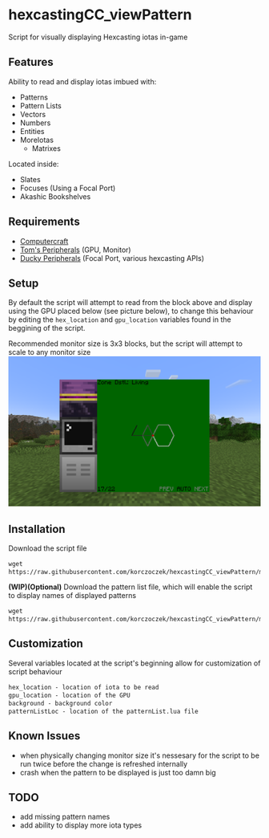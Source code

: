 # hexcastingCC_viewPattern
Script for visually displaying Hexcasting iotas in-game

## Features

Ability to read and display iotas imbued with:
 - Patterns
 - Pattern Lists
 - Vectors
 - Numbers
 - Entities
 - MoreIotas
   - Matrixes

Located inside:
 - Slates
 - Focuses (Using a Focal Port)
 - Akashic Bookshelves

## Requirements
 - [Computercraft](https://modrinth.com/mod/cc-tweaked)
 - [Tom's Peripherals](https://modrinth.com/mod/toms-peripherals) (GPU, Monitor)
 - [Ducky Peripherals](https://modrinth.com/mod/ducky-periphs) (Focal Port, various hexcasting APIs)

## Setup
By default the script will attempt to read from the block above and display using the GPU placed below (see picture below), to change this behaviour by editing the `hex_location` and `gpu_location` variables found in the beggining of the script.

Recommended monitor size is 3x3 blocks, but the script will attempt to scale to any monitor size
![Screenshot of the recommended script setup, the focal port is above the computer with the GPU below and a 3x3 monitor with its bottom left corner adjacent to the GPU](/images/setup.png)

## Installation
Download the script file
```
wget https://raw.githubusercontent.com/korczoczek/hexcastingCC_viewPattern/main/viewPattern.lua
```
**(WIP)(Optional)** Download the pattern list file, which will enable the script to display names of displayed patterns
```
wget https://raw.githubusercontent.com/korczoczek/hexcastingCC_viewPattern/main/patternList.lua
```

## Customization
Several variables located at the script's beginning allow for customization of script behaviour
```
hex_location - location of iota to be read
gpu_location - location of the GPU
background - background color
patternListLoc - location of the patternList.lua file
```

## Known Issues
 - when physically changing monitor size it's nessesary for the script to be run twice before the change is refreshed internally
 - crash when the pattern to be displayed is just too damn big

## TODO
 - add missing pattern names
 - add ability to display more iota types